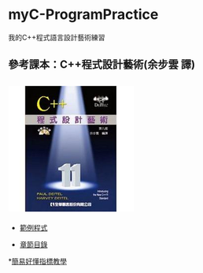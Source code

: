 # myC-ProgramPractice
我的C++程式語言設計藝術練習


參考課本：C++程式設計藝術(余步雲 譯)
--------------------------
![C++程式設計藝術](./image/README/C++程式設計藝術.jpg)
--------------------------
* [範例程式](sampleCode/README.md)

* [章節目錄](chapterDemo/README.md)

*[簡易好懂指標教學](https://ithelp.ithome.com.tw/articles/10229956)